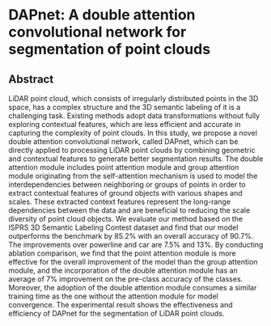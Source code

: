 # DAPnet: A double attention convolutional network for segmentation of point clouds

## Abstract 

LiDAR point cloud, which consists of irregularly distributed points in the 3D space, has a complex structure and the 3D semantic labeling of it is a challenging task. Existing methods adopt data transformations without fully exploring contextual features, which are less efficient and accurate in capturing the complexity of point clouds. In this study, we propose a novel double attention convolutional network, called DAPnet, which can be directly applied to processing LiDAR point clouds by combining geometric and contextual features to generate better segmentation results. The double attention module includes point attention module and group attention module originating from the self-attention mechanism is used to model the interdependencies between neighboring or groups of points in order to extract contextual features of ground objects with various shapes and scales. These extracted context features represent the long-range dependencies between the data and are beneficial to reducing the scale diversity of point cloud objects. We evaluate our method based on the ISPRS 3D Semantic Labeling Contest dataset and find that our model outperforms the benchmark by 85.2\% with an overall accuracy of 90.7\%. The improvements over powerline and car are 7.5\% and 13\%. By conducting ablation comparison, we find that the point attention module is more effective for the overall improvement of the model than the group attention module, and the incorporation of the double attention module has an average of 7\% improvement on the pre-class accuracy of the classes. Moreover, the adoption of the double attention module consumes a similar training time as the one without the attention module for model convergence. The experimental result shows the effectiveness and efficiency of DAPnet for the segmentation of LiDAR point clouds.
